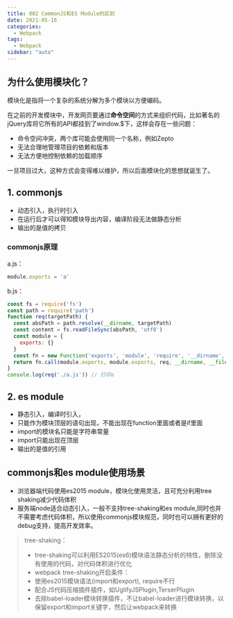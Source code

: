 ```yaml
---
title: 002 CommonJS和ES Module的区别
date: 2021-05-16
categories:
  - Webpack
tags:
  - Webpack
sidebar: "auto"
---
```


## 为什么使用模块化？

模块化是指将一个复杂的系统分解为多个模块以方便编码。

在之前的开发模块中，开发网页要通过**命令空间**的方式来组织代码，比如著名的jQuery库将它所有的API都挂到了window.$下，这样会存在一些问题：
- 命令空间冲突，两个库可能会使用同一个名称，例如Zepto
- 无法合理地管理项目的依赖和版本
- 无法方便地控制依赖的加载顺序

一旦项目过大，这种方式会变得难以维护，所以后面模块化的思想就诞生了。

## 1. commonjs
- 动态引入，执行时引入
- 在运行后才可以得知模块导出内容，编译阶段无法做静态分析
- 输出的是值的拷贝

### commonjs原理
a.js：
```js
module.exports = 'a'
```
b.js：
```js
const fs = require('fs')
const path = require('path')
function req(targetPath) {
  const absPath = path.resolve(__dirname, targetPath)
  const content = fs.readFileSync(absPath, 'utf8')
  const module = {
    exports: {}
  }
  const fn = new Function('exports', 'module', 'require', '__dirname', '__filename', content + '\r\n return module.exports;')
  return fn.call(module.exports, module.exports, req, __dirname, __filename)
}
console.log(req('./a.js')) // 打印a
```

## 2. es module
- 静态引入，编译时引入，
- 只能作为模块顶层的语句出现，不能出现在function里面或者是if里面
- import的模块名只能是字符串常量
- import只能出现在顶层
- 输出的是值的引用

## commonjs和es module使用场景
- 浏览器端代码使用es2015 module，模块化使用灵活，且可充分利用tree shaking减少代码体积
- 服务端node适合动态引入，一般不支持tree-shaking和es module,同时也并不需要考虑代码体积，所以使用commonjs模块规范，同时也可以拥有更好的debug支持，提高开发效率。

> tree-shaking：
>- tree-shaking可以利用ES2015(es6)模块语法静态分析的特性，删除没有使用的代码，对代码体积进行优化
>- webpack tree-shaking开启条件：
>  - 使用es2015模块语法(import和export), require不行
>  - 配合JS代码压缩插件插件，如UglifyJSPlugin,TerserPlugin
>  - 去除babel-loader模块转换插件，不让babel-loader进行模块转换，以保留export和import关键字，然后让webpack来转换 


